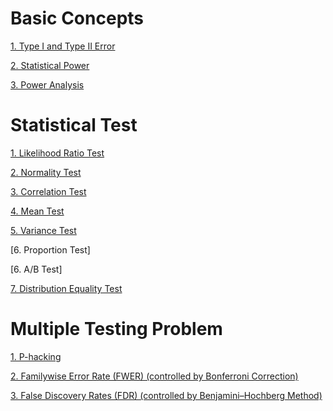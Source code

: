 # Basic Concepts

[1. Type I and Type II Error](https://github.com/yangshiteng/StatQuest-Study-Notes/blob/main/Notes/Type%20I%20Error%20and%20Type%20II%20Error.md)

[2. Statistical Power](https://github.com/yangshiteng/StatQuest-Study-Notes/blob/main/Notes/Power.md)

[3. Power Analysis](https://github.com/yangshiteng/StatQuest-Study-Notes/blob/main/Notes/Power%20Analysis.md)


# Statistical Test

[1. Likelihood Ratio Test](https://github.com/yangshiteng/StatQuest-Study-Notes/blob/main/Notes/Statistical%20Test.md)

[2. Normality Test](https://github.com/yangshiteng/StatQuest-Study-Notes/blob/main/Notes/Normality%20Test.md)

[3. Correlation Test](https://github.com/yangshiteng/StatQuest-Study-Notes/blob/main/Notes/Correlation%20Test.md)

[4. Mean Test](https://github.com/yangshiteng/StatQuest-Study-Notes/blob/main/Notes/mean%20test.md)

[5. Variance Test](https://github.com/yangshiteng/StatQuest-Study-Notes/blob/main/Notes/variance%20test.md)

[6. Proportion Test]

[6. A/B Test]

[7. Distribution Equality Test](https://github.com/yangshiteng/StatQuest-Study-Notes/blob/main/Notes/Distribution%20Equality%20Test.md)

# Multiple Testing Problem

[1. P-hacking](https://github.com/yangshiteng/StatQuest-Study-Notes/blob/main/Notes/phacking.md)

[2. Familywise Error Rate (FWER) (controlled by Bonferroni Correction)](https://github.com/yangshiteng/StatQuest-Study-Notes/blob/main/Notes/Familywise%20Error%20Rate.md)

[3. False Discovery Rates (FDR) (controlled by Benjamini–Hochberg Method)](https://github.com/yangshiteng/StatQuest-Study-Notes/blob/main/Notes/False%20Discovery%20Rate.md)
